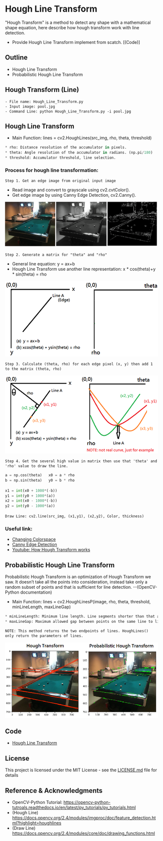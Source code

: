 # Hough Line Transform
"Hough Transform" is a method to detect any shape with a mathematical shape equation, here describe how hough transform work with line detection.

* Provide Hough Line Transform implement from scatch. [(Code)]

## Outline
- Hough Line Transform
- Probabilistic Hough Line Transform

## Hough Transform (Line)
```
- File name: Hough_Line_Transform.py
- Input image: pool.jpg
- Command Line: python Hough_Line_Transform.py -i pool.jpg
```

## Hough Line Transform

* Main Function: lines = cv2.HoughLines(src_img, rho, theta, threshold)
```python
* rho: Distance resolution of the accumulator in pixels.
* theta: Angle resolution of the accumulator in radians. (np.pi/180)
* threshold: Accumulator threshold, line selection.
```
### Process for hough line transformation:
```
Step 1. Get an edge image from original input image
```
* Read image and convert to grayscale using cv2.cvtColor().
* Get edge image by using Canny Edge Detection, cv2.Canny().

![](README_IMG/step1.png)

```
Step 2. Generate a matrix for "theta" and "rho"
```
* General line equation: y = ax+b
* Hough Line Transform use another line representation: x * cos(theta)+y * sin(theta) = rho

![](README_IMG/step2.png)

```
Step 3. Calculate (theta, rho) for each edge pixel (x, y) then add 1 to the matrix (theta, rho)
```
![](README_IMG/step3.png)
```
Step 4. Get the several high value in matrix then use that 'theta' and 'rho' value to draw the line.
```
```python
a = np.cos(theta)   x0 = a * rho
b = np.sin(theta)   y0 = b * rho

x1 = int(x0 + 1000*(-b))
y1 = int(y0 + 1000*(a))
x2 = int(x0 - 1000*(-b))
y2 = int(y0 - 1000*(a))

Draw Line: cv2.line(src_img, (x1,y1), (x2,y2), Color, thickness)
```

### Useful link:

- [Changing Colorspace](https://github.com/Hank-Tsou/Computer-Vision-OpenCV-Python/tree/master/tutorials/Image_Processing/1_Changing_colorspace)
- [Canny Edge Detection](https://github.com/Hank-Tsou/Computer-Vision-OpenCV-Python/tree/master/tutorials/Image_Processing/6_Canny_Edge_Detection)
- [Youtube: How Hough Transform works](https://www.youtube.com/watch?v=4zHbI-fFIlI)

## Probabilistic Hough Line Transform
Probabilistic Hough Transform is an optimization of Hough Transform we saw. It doesn’t take all the points into consideration, instead take only a random subset of points and that is sufficient for line detection.  --(OpenCV-Python documentation)

* Main Function: lines = cv2.HoughLinesP(image, rho, theta, threshold, minLineLength, maxLineGap)
```python
* minLineLength: Minimum line length. Line segments shorter than that are rejected.
* maxLineGap: Maximum allowed gap between points on the same line to link them.
```
```
NOTE: This method returns the two endpoints of lines. HoughLines() only return the parameters of lines.
```

![](README_IMG/line.png)

## Code
- [Hough Line Transform](https://github.com/Hank-Tsou/Computer-Vision-OpenCV-Python/tree/master/tutorials/Image_Processing/11_Hough_Line_Transform)

## License

This project is licensed under the MIT License - see the [LICENSE.md](LICENSE.md) file for details

## Reference & Acknowledgments

* OpenCV-Python Tutorial: https://opencv-python-tutroals.readthedocs.io/en/latest/py_tutorials/py_tutorials.html
* (Hough Line) https://docs.opencv.org/2.4/modules/imgproc/doc/feature_detection.html?highlight=houghlines
* (Draw Line) https://docs.opencv.org/2.4/modules/core/doc/drawing_functions.html
